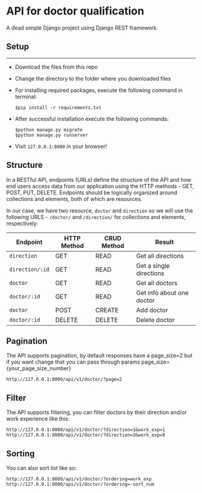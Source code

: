 # API for doctor qualification

A dead simple Django project using Django REST framework.

## Setup

---
* Download the files from this repo
* Change the directory to the folder where you downloaded files
* For installing required packages, execute the following command in terminal:
    
    ``$pip install -r requirements.txt``
  

* After successful installation execute the following commands:
    ```
  $python manage.py migrate
  $python manage.py runserver
    ```
* Visit ``127.0.0.1:8000`` in your browser!

## Structure

In a RESTful API, endpoints (URLs) define the structure of the API and how end users access data from our application using the HTTP methods - GET, POST, PUT, DELETE. Endpoints should be logically organized around collections and elements, both of which are resources.

In our case, we have two resource, ``doctor`` and ``direction`` so we will use the following URLS - ``/doctor/`` and ``/direction/``
for collections and elements, respectively:

|  Endpoint | HTTP Method |  CRUD Method| Result|
|---|---|---|---|
|  ``direction`` | GET  | READ  | Get all directions  |
|  ``direction/:id`` | GET  | READ  | Get a single directions  |
| ``doctor``  | GET  | READ  | Get all doctors  |
| ``doctor/:id``  | GET  | READ  | Get info about one doctor  |
| ``doctor``  | POST  | CREATE  | Add doctor  |
| ``doctor/:id``  | DELETE  | DELETE  | Delete doctor  |


## Pagination

The API supports pagination, by default responses have a page_size=2 but if you want change that you can pass through
params page_size={your_page_size_number}

```
http://127.0.0.1:8000/api/v1/doctor/?page=2
```

## Filter 

The API supports filtering, you can filter doctors by their direction and/or work experience like this:
```
http://127.0.0.1:8000/api/v1/doctor/?direction=1&work_exp=1
http://127.0.0.1:8000/api/v1/doctor/?direction=2&work_exp=8
```

## Sorting

You can also sort list like so:
```
http://127.0.0.1:8000/api/v1/doctor/?ordering=work_exp
http://127.0.0.1:8000/api/v1/doctor/?ordering=-sort_num
```